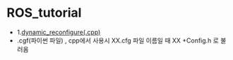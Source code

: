 # ROS_tutorial
-   1.[dynamic_reconfigure(.cpp)](https://enssionaut.com/board_robotics/1221)
   - .cgf(파이썬 파일) , cpp에서 사용시    XX.cfg 파일 이름일 때 XX +Config.h 로 불러옴    

